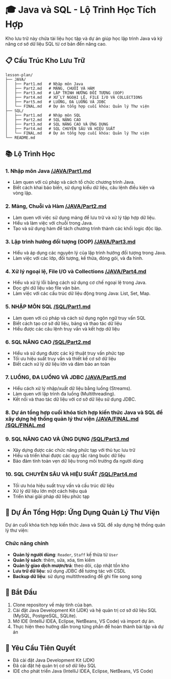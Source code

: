 # 🎓 Java và SQL - Lộ Trình Học Tích Hợp

Kho lưu trữ này chứa tài liệu học tập và dự án giúp học lập trình Java và kỹ năng cơ sở dữ liệu SQL từ cơ bản đến nâng cao.

## 📋 Cấu Trúc Kho Lưu Trữ

```
lesson-plan/
├── JAVA/
│   ├── Part1.md   # Nhập môn Java
│   ├── Part2.md   # MẢNG, CHUỖI VÀ HÀM
│   ├── Part3.md   # LẬP TRÌNH HƯỚNG ĐỐI TƯỢNG (OOP)
│   ├── Part4.md   # XỬ LÝ NGOẠI LỆ, FILE I/O VÀ COLLECTIONS
│   ├── Part5.md   # LUỒNG, ĐA LUỒNG VÀ JDBC
│   └── FINAL.md   # Dự án tổng hợp cuối khóa: Quản lý Thư viện
├── SQL/
│   ├── Part1.md   # Nhập môn SQL
│   ├── Part2.md   # SQL NÂNG CAO
│   ├── Part3.md   # SQL NÂNG CAO VÀ ỨNG DỤNG
│   ├── Part4.md   # SQL CHUYÊN SÂU VÀ HIỆU SUẤT
│   └── FINAL.md   # Dự án tổng hợp cuối khóa: Quản lý Thư viện
└── README.md
```

## 📚 Lộ Trình Học

### 1. Nhập môn Java [/JAVA/Part1.md](./JAVA/Part1.md)

- Làm quen với cú pháp và cách tổ chức chương trình Java.
- Biết cách khai báo biến, sử dụng kiểu dữ liệu, câu lệnh điều kiện và vòng lặp.

### 2. Mảng, Chuỗi và Hàm [/JAVA/Part2.md](./JAVA/Part2.md)

- Làm quen với việc sử dụng mảng để lưu trữ và xử lý tập hợp dữ liệu.
- Hiểu và làm việc với chuỗi trong Java.
- Tạo và sử dụng hàm để tách chương trình thành các khối logic độc lập.

### 3. Lập trình hướng đối tượng (OOP) [/JAVA/Part3.md](./JAVA/Part3.md)

- Hiểu và áp dụng các nguyên lý của lập trình hướng đối tượng trong Java.
- Làm việc với các lớp, đối tượng, kế thừa, đóng gói, và đa hình.

### 4. Xử lý ngoại lệ, File I/O và Collections [/JAVA/Part4.md](./JAVA/Part4.md)

- Hiểu và xử lý lỗi bằng cách sử dụng cơ chế ngoại lệ trong Java.
- Đọc ghi dữ liệu vào file văn bản.
- Làm việc với các cấu trúc dữ liệu động trong Java: List, Set, Map.

### 5. NHẬP MÔN SQL [/SQL/Part1.md](./SQL/Part1.md)

- Làm quen với cú pháp và cách sử dụng ngôn ngữ truy vấn SQL
- Biết cách tạo cơ sở dữ liệu, bảng và thao tác dữ liệu
- Hiểu được các câu lệnh truy vấn và kết hợp dữ liệu

### 6. SQL NÂNG CAO [/SQL/Part2.md](./SQL/Part2.md)

- Hiểu và sử dụng được các kỹ thuật truy vấn phức tạp
- Tối ưu hiệu suất truy vấn và thiết kế cơ sở dữ liệu
- Biết cách xử lý dữ liệu lớn và đảm bảo an toàn

### 7. LUỒNG, ĐA LUỒNG VÀ JDBC [/JAVA/Part5.md](./JAVA/Part5.md)

- Hiểu cách xử lý nhập/xuất dữ liệu bằng luồng (Streams).
- Làm quen với lập trình đa luồng (Multithreading).
- Kết nối và thao tác dữ liệu với cơ sở dữ liệu sử dụng JDBC.

### 8. Dự án tổng hợp cuối khóa tích hợp kiến thức Java và SQL để xây dựng hệ thống quản lý thư viện [/JAVA/FINAL.md](./JAVA/FINAL.md) [/SQL/FINAL.md](./SQL/FINAL.md)

### 9. SQL NÂNG CAO VÀ ỨNG DỤNG [/SQL/Part3.md](./SQL/Part3.md)

- Xây dựng được các chức năng phức tạp với thủ tục lưu trữ
- Hiểu và triển khai được các quy tắc ràng buộc dữ liệu
- Bảo đảm tính toàn vẹn dữ liệu trong môi trường đa người dùng

### 10. SQL CHUYÊN SÂU VÀ HIỆU SUẤT [/SQL/Part4.md](./SQL/Part4.md)

- Tối ưu hóa hiệu suất truy vấn và cấu trúc dữ liệu
- Xử lý dữ liệu lớn một cách hiệu quả
- Triển khai giải pháp dữ liệu phức tạp

## 🎯 Dự Án Tổng Hợp: Ứng Dụng Quản Lý Thư Viện

Dự án cuối khóa tích hợp kiến thức Java và SQL để xây dựng hệ thống quản lý thư viện:

### Chức năng chính

- **Quản lý người dùng**: `Reader`, `Staff` kế thừa từ `User`
- **Quản lý sách**: thêm, sửa, xóa, tìm kiếm
- **Quản lý giao dịch mượn/trả**: theo dõi, cập nhật tồn kho
- **Lưu trữ dữ liệu**: sử dụng JDBC để tương tác với CSDL
- **Backup dữ liệu**: sử dụng multithreading để ghi file song song

## 🚀 Bắt Đầu

1. Clone repository về máy tính của bạn.
2. Cài đặt Java Development Kit (JDK) và hệ quản trị cơ sở dữ liệu SQL (MySQL, PostgreSQL, SQLite).
3. Mở IDE (IntelliJ IDEA, Eclipse, NetBeans, VS Code) và import dự án.
4. Thực hiện theo hướng dẫn trong từng phần để hoàn thành bài tập và dự án

## 📝 Yêu Cầu Tiên Quyết

- Đã cài đặt Java Development Kit (JDK)
- Đã cài đặt hệ quản trị cơ sở dữ liệu SQL
- IDE cho phát triển Java (IntelliJ IDEA, Eclipse, NetBeans, VS Code)
